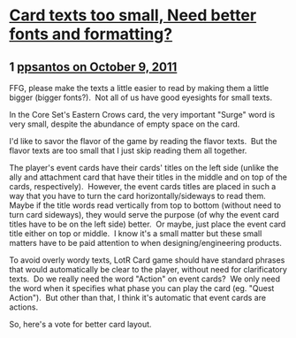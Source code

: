 # [Card texts too small, Need better fonts and formatting?](https://community.fantasyflightgames.com/topic/54452-card-texts-too-small-need-better-fonts-and-formatting/)

## 1 [ppsantos on October 9, 2011](https://community.fantasyflightgames.com/topic/54452-card-texts-too-small-need-better-fonts-and-formatting/?do=findComment&comment=539370)

FFG, please make the texts a little easier to read by making them a little bigger (bigger fonts?).  Not all of us have good eyesights for small texts.

In the Core Set's Eastern Crows card, the very important "Surge" word is very small, despite the abundance of empty space on the card.

I'd like to savor the flavor of the game by reading the flavor texts.  But the flavor texts are too small that I just skip reading them all together.

The player's event cards have their cards' titles on the left side (unlike the ally and attachment card that have their titles in the middle and on top of the cards, respectively).  However, the event cards titles are placed in such a way that you have to turn the card horizontally/sideways to read them.  Maybe if the title words read vertically from top to bottom (without need to turn card sideways), they would serve the purpose (of why the event card titles have to be on the left side) better.  Or maybe, just place the event card title either on top or middle.  I know it's a small matter but these small matters have to be paid attention to when designing/engineering products.

To avoid overly wordy texts, LotR Card game should have standard phrases that would automatically be clear to the player, without need for clarificatory texts.  Do we really need the word "Action" on event cards?  We only need the word when it specifies what phase you can play the card (eg. "Quest Action").  But other than that, I think it's automatic that event cards are actions.

So, here's a vote for better card layout.

 


